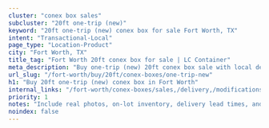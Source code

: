 ```yaml
---
cluster: "conex box sales"
subcluster: "20ft one-trip (new)"
keyword: "20ft one-trip (new) conex box for sale Fort Worth, TX"
intent: "Transactional-Local"
page_type: "Location-Product"
city: "Fort Worth, TX"
title_tag: "Fort Worth 20ft conex box for sale | LC Container"
meta_description: "Buy one-trip (new) 20ft conex box sale with local delivery in Fort Worth, TX. LC Container — local Since 2003. Request a fast quote today."
url_slug: "/fort-worth/buy/20ft/conex-boxes/one-trip-new"
h1: "Buy 20ft one-trip (new) conex box in Fort Worth"
internal_links: "/fort-worth/conex-boxes/sales,/delivery,/modifications"
priority: 1
notes: "Include real photos, on-lot inventory, delivery lead times, and financing info."
noindex: false
---
```


<!-- TODO: Add unique city/inventory copy, images, and internal links here. -->
